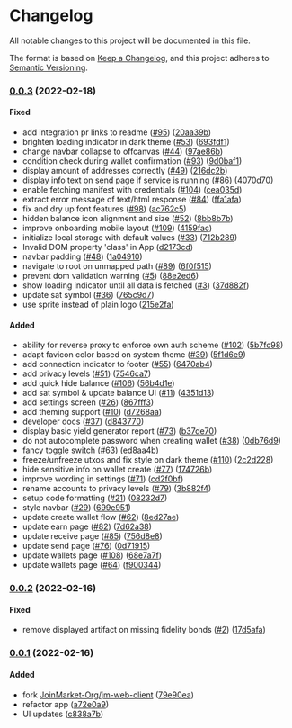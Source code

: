 # Changelog

All notable changes to this project will be documented in this file.

The format is based on [Keep a Changelog](https://keepachangelog.com/en/1.0.0/),
and this project adheres to [Semantic Versioning](https://semver.org/spec/v2.0.0.html).

### [0.0.3](https://github.com/joinmarket-webui/joinmarket-webui/compare/v0.0.2...v0.0.3) (2022-02-18)

#### Fixed

* add integration pr links to readme ([#95](https://github.com/joinmarket-webui/joinmarket-webui/issues/95)) ([20aa39b](https://github.com/joinmarket-webui/joinmarket-webui/commit/20aa39bce28f20e3ad70527b28b04468d6ee1daf))
* brighten loading indicator in dark theme ([#53](https://github.com/joinmarket-webui/joinmarket-webui/issues/53)) ([693fdf1](https://github.com/joinmarket-webui/joinmarket-webui/commit/693fdf123f3c080fa347603d00f8758e787b65e7))
* change navbar collapse to offcanvas ([#44](https://github.com/joinmarket-webui/joinmarket-webui/issues/44)) ([97ae86b](https://github.com/joinmarket-webui/joinmarket-webui/commit/97ae86b7a1f93f161b9ab38a741cdd473c7adf4b))
* condition check during wallet confirmation ([#93](https://github.com/joinmarket-webui/joinmarket-webui/issues/93)) ([9d0baf1](https://github.com/joinmarket-webui/joinmarket-webui/commit/9d0baf1173b1cecc521522d08bc5983bfcfb5200))
* display amount of addresses correctly ([#49](https://github.com/joinmarket-webui/joinmarket-webui/issues/49)) ([216dc2b](https://github.com/joinmarket-webui/joinmarket-webui/commit/216dc2b033daeb57756d8062d02e946cfe4cbd4c))
* display info text on send page if service is running ([#86](https://github.com/joinmarket-webui/joinmarket-webui/issues/86)) ([4070d70](https://github.com/joinmarket-webui/joinmarket-webui/commit/4070d7026c0ba7eac7fca02a3c14c65da510f67b))
* enable fetching manifest with credentials ([#104](https://github.com/joinmarket-webui/joinmarket-webui/issues/104)) ([cea035d](https://github.com/joinmarket-webui/joinmarket-webui/commit/cea035da5c5cde185931cc62da8344f8d07b79c9))
* extract error message of text/html response ([#84](https://github.com/joinmarket-webui/joinmarket-webui/issues/84)) ([ffa1afa](https://github.com/joinmarket-webui/joinmarket-webui/commit/ffa1afa31aa311cb6efe2838316ca6850fe77713))
* fix and dry up font features ([#98](https://github.com/joinmarket-webui/joinmarket-webui/issues/98)) ([ac762c5](https://github.com/joinmarket-webui/joinmarket-webui/commit/ac762c520486e33fc493b3de59ad8b02f6aa5332))
* hidden balance icon alignment and size ([#52](https://github.com/joinmarket-webui/joinmarket-webui/issues/52)) ([8bb8b7b](https://github.com/joinmarket-webui/joinmarket-webui/commit/8bb8b7b98f6f55855ffed4487cd8a0aba1068e06))
* improve onboarding mobile layout ([#109](https://github.com/joinmarket-webui/joinmarket-webui/issues/109)) ([4159fac](https://github.com/joinmarket-webui/joinmarket-webui/commit/4159fac2303233faa93c57c2e2cec9faa3b8fbd6))
* initialize local storage with default values ([#33](https://github.com/joinmarket-webui/joinmarket-webui/issues/33)) ([712b289](https://github.com/joinmarket-webui/joinmarket-webui/commit/712b289ddce94a385529e1cc3f4dd2416f65cbc4))
* Invalid DOM property 'class' in App ([d2173cd](https://github.com/joinmarket-webui/joinmarket-webui/commit/d2173cdb89793b4da4561e3fd374413158dce7ff))
* navbar padding ([#48](https://github.com/joinmarket-webui/joinmarket-webui/issues/48)) ([1a04910](https://github.com/joinmarket-webui/joinmarket-webui/commit/1a04910f61b0d5b2251065cb754e7f89dae52728))
* navigate to root on unmapped path ([#89](https://github.com/joinmarket-webui/joinmarket-webui/issues/89)) ([6f0f515](https://github.com/joinmarket-webui/joinmarket-webui/commit/6f0f515e87c177c8e5bf71009782497f779eac83))
* prevent dom validation warning ([#5](https://github.com/joinmarket-webui/joinmarket-webui/issues/5)) ([88e2ed6](https://github.com/joinmarket-webui/joinmarket-webui/commit/88e2ed66b766662cc3c79f938396c83d2d2a190c))
* show loading indicator until all data is fetched ([#3](https://github.com/joinmarket-webui/joinmarket-webui/issues/3)) ([37d882f](https://github.com/joinmarket-webui/joinmarket-webui/commit/37d882f9fb61faff2b476f63f92610fefd220473))
* update sat symbol ([#36](https://github.com/joinmarket-webui/joinmarket-webui/issues/36)) ([765c9d7](https://github.com/joinmarket-webui/joinmarket-webui/commit/765c9d7315f96843cefeddbe51b49682f652ea2a))
* use sprite instead of plain logo ([215e2fa](https://github.com/joinmarket-webui/joinmarket-webui/commit/215e2fa9a68ad7bef79a80330a45b903d485f160))

#### Added

* ability for reverse proxy to enforce own auth scheme ([#102](https://github.com/joinmarket-webui/joinmarket-webui/issues/102)) ([5b7fc98](https://github.com/joinmarket-webui/joinmarket-webui/commit/5b7fc982e5241219e5f43fd5cd77f1d9a65abbfe))
* adapt favicon color based on system theme ([#39](https://github.com/joinmarket-webui/joinmarket-webui/issues/39)) ([5f1d6e9](https://github.com/joinmarket-webui/joinmarket-webui/commit/5f1d6e97f8f336f458303b57fddce4f27d0abe0c))
* add connection indicator to footer ([#55](https://github.com/joinmarket-webui/joinmarket-webui/issues/55)) ([6470ab4](https://github.com/joinmarket-webui/joinmarket-webui/commit/6470ab431627c091a40016b9baa2516157ca5ba2))
* add privacy levels ([#51](https://github.com/joinmarket-webui/joinmarket-webui/issues/51)) ([7546ca7](https://github.com/joinmarket-webui/joinmarket-webui/commit/7546ca74d44369c4d8dba6961b4d441bd98edb09))
* add quick hide balance ([#106](https://github.com/joinmarket-webui/joinmarket-webui/issues/106)) ([56b4d1e](https://github.com/joinmarket-webui/joinmarket-webui/commit/56b4d1e64f51dbe243d5b9877800c94caa5f0fa9))
* add sat symbol & update balance UI ([#11](https://github.com/joinmarket-webui/joinmarket-webui/issues/11)) ([4351d13](https://github.com/joinmarket-webui/joinmarket-webui/commit/4351d1380e3a3d7ba872dce1f2281d192ad095ec))
* add settings screen ([#26](https://github.com/joinmarket-webui/joinmarket-webui/issues/26)) ([867fff3](https://github.com/joinmarket-webui/joinmarket-webui/commit/867fff330bac37c4c741ca528e7f9ffa0511d2fd))
* add theming support ([#10](https://github.com/joinmarket-webui/joinmarket-webui/issues/10)) ([d7268aa](https://github.com/joinmarket-webui/joinmarket-webui/commit/d7268aa70c54fa08a094b0e4c1e8eb2c88e00c77))
* developer docs ([#37](https://github.com/joinmarket-webui/joinmarket-webui/issues/37)) ([d843770](https://github.com/joinmarket-webui/joinmarket-webui/commit/d84377071a87c2011b5fe1bc957243f491f66cfd))
* display basic yield generator report ([#73](https://github.com/joinmarket-webui/joinmarket-webui/issues/73)) ([b37de70](https://github.com/joinmarket-webui/joinmarket-webui/commit/b37de7083ecb9575d798a2df2aa69a6d21dba0a0))
* do not autocomplete password when creating wallet ([#38](https://github.com/joinmarket-webui/joinmarket-webui/issues/38)) ([0db76d9](https://github.com/joinmarket-webui/joinmarket-webui/commit/0db76d99ddffb6ba451ff98601660ffa173a0110))
* fancy toggle switch ([#63](https://github.com/joinmarket-webui/joinmarket-webui/issues/63)) ([ed8aa4b](https://github.com/joinmarket-webui/joinmarket-webui/commit/ed8aa4b22b2dcbcbefa34fce6ccc81aaaec9c190))
* freeze/unfreeze utxos and fix style on dark theme ([#110](https://github.com/joinmarket-webui/joinmarket-webui/issues/110)) ([2c2d228](https://github.com/joinmarket-webui/joinmarket-webui/commit/2c2d22875422771ffc2962f584ba60db78c8398d))
* hide sensitive info on wallet create ([#77](https://github.com/joinmarket-webui/joinmarket-webui/issues/77)) ([174726b](https://github.com/joinmarket-webui/joinmarket-webui/commit/174726b74fd889980c124b9d56e2c1d1766e8a2f))
* improve wording in settings ([#71](https://github.com/joinmarket-webui/joinmarket-webui/issues/71)) ([cd2f0bf](https://github.com/joinmarket-webui/joinmarket-webui/commit/cd2f0bf98be474d60be0e142a1a7e89d55f37e44))
* rename accounts to privacy levels ([#79](https://github.com/joinmarket-webui/joinmarket-webui/issues/79)) ([3b882f4](https://github.com/joinmarket-webui/joinmarket-webui/commit/3b882f4da8aeb912471eaf4e7bf2431b9b89f308))
* setup code formatting ([#21](https://github.com/joinmarket-webui/joinmarket-webui/issues/21)) ([08232d7](https://github.com/joinmarket-webui/joinmarket-webui/commit/08232d7d365f279e7632016120eab53f57ecff90))
* style navbar ([#29](https://github.com/joinmarket-webui/joinmarket-webui/issues/29)) ([699e951](https://github.com/joinmarket-webui/joinmarket-webui/commit/699e951fda7f7311cd7a49ad97925731e99e5395))
* update create wallet flow ([#62](https://github.com/joinmarket-webui/joinmarket-webui/issues/62)) ([8ed27ae](https://github.com/joinmarket-webui/joinmarket-webui/commit/8ed27ae745f46ffda246006b5f7ba549493aa39b))
* update earn page ([#82](https://github.com/joinmarket-webui/joinmarket-webui/issues/82)) ([7d62a38](https://github.com/joinmarket-webui/joinmarket-webui/commit/7d62a3820a83103a691633c8030bc26312e8310d))
* update receive page ([#85](https://github.com/joinmarket-webui/joinmarket-webui/issues/85)) ([756d8e8](https://github.com/joinmarket-webui/joinmarket-webui/commit/756d8e8a93185933d0a92713f92bf92f7ccdf664))
* update send page ([#76](https://github.com/joinmarket-webui/joinmarket-webui/issues/76)) ([0d71915](https://github.com/joinmarket-webui/joinmarket-webui/commit/0d71915180dafb03ce69c8ba82c3c76fa5b2db46))
* update wallets page ([#108](https://github.com/joinmarket-webui/joinmarket-webui/issues/108)) ([68e7a7f](https://github.com/joinmarket-webui/joinmarket-webui/commit/68e7a7fab85015efcdbcebad38c0e04ceb2024fc))
* update wallets page ([#64](https://github.com/joinmarket-webui/joinmarket-webui/issues/64)) ([f900344](https://github.com/joinmarket-webui/joinmarket-webui/commit/f90034454920fb77ddb7fedcbe3e92f1bb994322))

### [0.0.2](https://github.com/joinmarket-webui/joinmarket-webui/compare/v0.0.1...v0.0.2) (2022-02-16)

#### Fixed

* remove displayed artifact on missing fidelity bonds ([#2](https://github.com/joinmarket-webui/joinmarket-webui/pull/2)) ([17d5afa](https://github.com/joinmarket-webui/joinmarket-webui/commit/17d5afaa578b6390a27a1d195dd31523f5228546))

### [0.0.1](https://github.com/joinmarket-webui/joinmarket-webui/compare/2b9704d...v0.0.1) (2022-02-16)

#### Added

* fork [JoinMarket-Org/jm-web-client](https://github.com/JoinMarket-Org/jm-web-client) ([79e90ea](https://github.com/joinmarket-webui/joinmarket-webui/commit/79e90eadaa772689d30bbc7e9107887dad331183))
* refactor app ([a72e0a9](https://github.com/joinmarket-webui/joinmarket-webui/commit/a72e0a97c1d4c425f8ad1d6f928f985d464aa59d))
* UI updates ([c838a7b](https://github.com/joinmarket-webui/joinmarket-webui/commit/c838a7b9dab915c8a20655f63430837ecea4f290))
